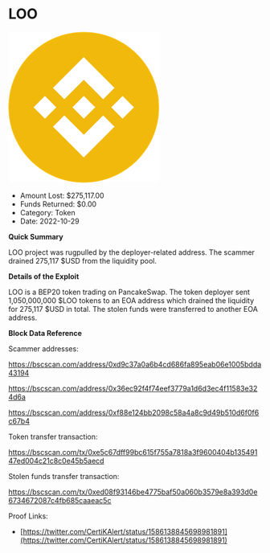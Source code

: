 # LOO
![LOO](/rektimages/LOO.png)
- Amount Lost: $275,117.00
- Funds Returned: $0.00
- Category: Token
- Date: 2022-10-29

**Quick Summary**

LOO project was rugpulled by the deployer-related address. The scammer drained 275,117 $USD from the liquidity pool.

  


 **Details of the Exploit**

LOO is a BEP20 token trading on PancakeSwap. The token deployer sent 1,050,000,000 $LOO tokens to an EOA address which drained the liquidity for 275,117 $USD in total. The stolen funds were transferred to another EOA address.

  


 **Block Data Reference**

Scammer addresses:

https://bscscan.com/address/0xd9c37a0a6b4cd686fa895eab06e1005bdda43194

https://bscscan.com/address/0x36ec92f4f74eef3779a1d6d3ec4f11583e324d6a

https://bscscan.com/address/0xf88e124bb2098c58a4a8c9d49b510d6f0f6c67b4

  


Token transfer transaction:

https://bscscan.com/tx/0xe5c67dff99bc615f755a7818a3f9600404b13549147ed004c21c8c0e45b5aecd

  


Stolen funds transfer transaction:

https://bscscan.com/tx/0xed08f93146be4775baf50a060b3579e8a393d0e6734672087c4fb685caaeac5c


Proof Links:
- [https://twitter.com/CertiKAlert/status/1586138845698981891](https://twitter.com/CertiKAlert/status/1586138845698981891)


